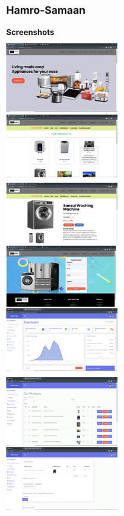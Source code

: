 # Hamro-Samaan
## Screenshots

<img src="screenshots/home.png" width=300> 
<img src="screenshots/products.png" width=300>
<img src="screenshots/product_desc.png" width=300> 

<img src="screenshots/registration.png" width=300>
<img src="screenshots/admin_daashboard.png" width=300> 
<img src="screenshots/admin_products.png" width=300>
<img src="screenshots/order_status.png" width=300>


